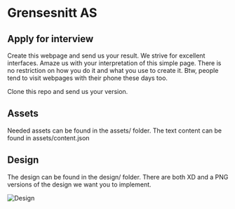 # Grensesnitt AS

## Apply for interview

Create this webpage and send us your result. We strive for excellent interfaces.
Amaze us with your interpretation of this simple page.
There is no restriction on how you do it and what you use to create it.
Btw, people tend to visit webpages with their phone these days too.

Clone this repo and send us your version.

## Assets

Needed assets can be found in the assets/ folder. The text content can be found in assets/content.json

## Design

The design can be found in the design/ folder. There are both XD and a PNG versions of the design we want you to implement.

![Design](https://github.com/Grensesnitt/interview/blob/master/design/Web%201920%20–%201.png)
